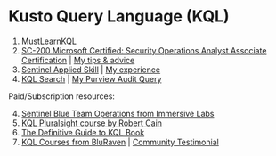 <h1>Kusto Query Language (KQL)</h1>

1. [MustLearnKQL](https://aka.ms/mustlearnkql)
2. [SC-200 Microsoft Certified: Security Operations Analyst Associate Certification](https://learn.microsoft.com/en-us/credentials/certifications/security-operations-analyst) | [My tips & advice](https://www.linkedin.com/feed/update/urn:li:activity:7150047254576336896/)
3. [Sentinel Applied Skill](https://learn.microsoft.com/en-us/credentials/applied-skills/configure-siem-security-operations-using-microsoft-sentinel/) |
[My experience](https://www.linkedin.com/feed/update/urn:li:activity:7125185465216823298/)
3. [KQL Search](https://www.kqlsearch.com/) |
[My Purview Audit Query](https://www.kqlsearch.com/query/Purview%20Audit%20Search%20Monitoring&cm3bnzhzi001mmc0ti4spy8a5)

Paid/Subscription resources:

4. [Sentinel Blue Team Operations from Immersive Labs](https://www.linkedin.com/feed/update/urn:li:activity:7182009442090024960/)
5. [KQL Pluralsight course by Robert Cain](https://www.pluralsight.com/courses/kusto-query-language-kql-from-scratch)
6. [The Definitive Guide to KQL Book](https://www.microsoftpressstore.com/store/definitive-guide-to-kql-using-kusto-query-language-9780138293383)
7. [KQL Courses from BluRaven](https://academy.bluraven.io/courses) | [Community Testimonial](https://www.linkedin.com/feed/update/urn:li:activity:7234549034055610368/)
